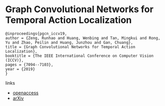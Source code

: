 # Graph Convolutional Networks for Temporal Action Localization

```
@inproceedings{pgcn_iccv19,
author = {Zeng, Runhao and Huang, Wenbing and Tan, Mingkui and Rong, Yu and Zhao, Peilin and Huang, Junzhou and Gan, Chuang},
title = {Graph Convolutional Networks for Temporal Action Localization},
booktitle = {The IEEE International Conference on Computer Vision (ICCV)},
pages = {7094--7103},
year = {2019}
}
```

links
- [openaccess](http://openaccess.thecvf.com/content_ICCV_2019/html/Zeng_Graph_Convolutional_Networks_for_Temporal_Action_Localization_ICCV_2019_paper.html)
- [arXiv](https://arxiv.org/abs/1909.03252)
